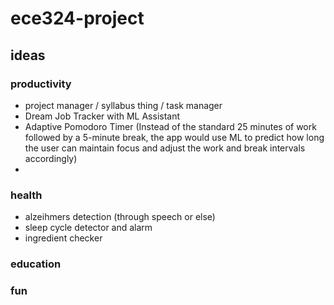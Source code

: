 # ece324-project

## ideas

### productivity
* project manager / syllabus thing / task manager
* Dream Job Tracker with ML Assistant
* Adaptive Pomodoro Timer (Instead of the standard 25 minutes of work followed by a 5-minute break, the app would use ML to predict how long the user can maintain focus and adjust the work and break intervals accordingly)
* 

### health
* alzeihmers detection (through speech or else)
* sleep cycle detector and alarm
* ingredient checker


### education


### fun
